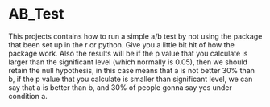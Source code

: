 # AB_Test
This projects contains how to run a simple a/b test by not using the package that been set up in the r or python.
Give you a little bit hit of how the package work.
Also the results will be if the p value that you calculate is larger than the significant level (which normally is 0.05), then we should retain the null hypothesis, in this case means that a is not better 30% than b, if the p value that you calculate is smaller than significant level, we can say that a is better than b, and 30% of people gonna say yes under condition a.